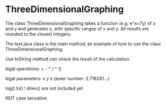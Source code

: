 # ThreeDimensionalGraphing

The class ThreeDimensionalGraphing takes a function (e.g.  e^x+7y) of x and y and generates z, with specific ranges of x and y. All results are rounded to the closest integers. 

The test.java class is the main method, an example of how to use the class ThreeDimensionalGraphing.

Use toString method can check the result of the calculation.

legal operations: +  -  *  /  ^  ()

legal parameters: x  y  e (euler number: 2.718281...)

log() ln() ! direv() are not included yet

NOT case sensative 
